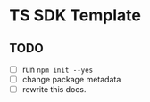 # TS SDK Template

## TODO

- [ ] run `npm init --yes`
- [ ] change package metadata
- [ ] rewrite this docs.
